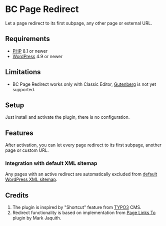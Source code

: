 # BC Page Redirect

Let a page redirect to its first subpage, any other page or external URL.

## Requirements

* [PHP](https://secure.php.net/) 8.1 or newer
* [WordPress](https://wordpress.org/) 4.9 or newer

## Limitations

* BC Page Redirect works only with Classic Editor, [Gutenberg](https://wordpress.org/plugins/gutenberg/) is not yet supported.

## Setup

Just install and activate the plugin, there is no configuration.

## Features

After activation, you can let every page redirect to its first subpage, another page or custom URL.

### Integration with default XML sitemap

Any pages with an active redirect are automatically excluded from [default WordPress XML sitemap](https://make.wordpress.org/core/2020/07/22/new-xml-sitemaps-functionality-in-wordpress-5-5/).

## Credits

1. The plugin is inspired by "Shortcut" feature from [TYPO3](https://typo3.org/) CMS.
1. Redirect functionality is based on implementation from [Page Links To](https://wordpress.org/plugins/page-links-to/) plugin by Mark Jaquith.
